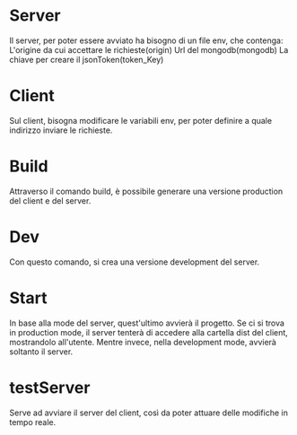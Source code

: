 # Server
Il server, per poter essere avviato ha bisogno di un file env, che contenga:
L'origine da cui accettare le richieste(origin)
Url del mongodb(mongodb)
La chiave per creare il jsonToken(token_Key)

# Client
Sul client, bisogna modificare le variabili env, per poter definire a quale indirizzo inviare le richieste.

# Build
Attraverso il comando build, è possibile generare una versione production del client e del server.

# Dev
Con questo comando, si crea una versione development del server.

# Start
In base alla mode del server, quest'ultimo avvierà il progetto. Se ci si trova in production mode, il server tenterà di accedere alla cartella dist del client, mostrandolo all'utente. Mentre invece, nella development mode, avvierà soltanto il server.

# testServer 
Serve ad avviare il server del client, così da poter attuare delle modifiche in tempo reale.
